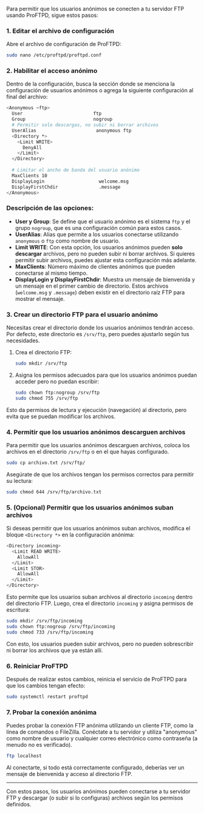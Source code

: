 Para permitir que los usuarios anónimos se conecten a tu servidor FTP usando ProFTPD, sigue estos pasos:

### 1. **Editar el archivo de configuración**

Abre el archivo de configuración de ProFTPD:

```bash
sudo nano /etc/proftpd/proftpd.conf
```

### 2. **Habilitar el acceso anónimo**

Dentro de la configuración, busca la sección donde se menciona la configuración de usuarios anónimos o agrega la siguiente configuración al final del archivo:

```bash
<Anonymous ~ftp>
  User                          ftp
  Group                         nogroup
  # Permitir solo descargas, no subir ni borrar archivos
  UserAlias                      anonymous ftp
  <Directory *>
    <Limit WRITE>
      DenyAll
    </Limit>
  </Directory>
  
  # Limitar el ancho de banda del usuario anónimo
  MaxClients 10
  DisplayLogin                    welcome.msg
  DisplayFirstChdir               .message
</Anonymous>
```

### Descripción de las opciones:

- **User y Group**: Se define que el usuario anónimo es el sistema `ftp` y el grupo `nogroup`, que es una configuración común para estos casos.
- **UserAlias**: Alias que permite a los usuarios conectarse utilizando `anonymous` o `ftp` como nombre de usuario.
- **Limit WRITE**: Con esta opción, los usuarios anónimos pueden **solo descargar** archivos, pero no pueden subir ni borrar archivos. Si quieres permitir subir archivos, puedes ajustar esta configuración más adelante.
- **MaxClients**: Número máximo de clientes anónimos que pueden conectarse al mismo tiempo.
- **DisplayLogin y DisplayFirstChdir**: Muestra un mensaje de bienvenida y un mensaje en el primer cambio de directorio. Estos archivos (`welcome.msg` y `.message`) deben existir en el directorio raíz FTP para mostrar el mensaje.

### 3. **Crear un directorio FTP para el usuario anónimo**

Necesitas crear el directorio donde los usuarios anónimos tendrán acceso. Por defecto, este directorio es `/srv/ftp`, pero puedes ajustarlo según tus necesidades.

1. Crea el directorio FTP:

   ```bash
   sudo mkdir /srv/ftp
   ```

2. Asigna los permisos adecuados para que los usuarios anónimos puedan acceder pero no puedan escribir:

   ```bash
   sudo chown ftp:nogroup /srv/ftp
   sudo chmod 755 /srv/ftp
   ```

Esto da permisos de lectura y ejecución (navegación) al directorio, pero evita que se puedan modificar los archivos.

### 4. **Permitir que los usuarios anónimos descarguen archivos**

Para permitir que los usuarios anónimos descarguen archivos, coloca los archivos en el directorio `/srv/ftp` o en el que hayas configurado.

```bash
sudo cp archivo.txt /srv/ftp/
```

Asegúrate de que los archivos tengan los permisos correctos para permitir su lectura:

```bash
sudo chmod 644 /srv/ftp/archivo.txt
```

### 5. **(Opcional) Permitir que los usuarios anónimos suban archivos**

Si deseas permitir que los usuarios anónimos suban archivos, modifica el bloque `<Directory *>` en la configuración anónima:

```bash
<Directory incoming>
  <Limit READ WRITE>
    AllowAll
  </Limit>
  <Limit STOR>
    AllowAll
  </Limit>
</Directory>
```

Esto permite que los usuarios suban archivos al directorio `incoming` dentro del directorio FTP. Luego, crea el directorio `incoming` y asigna permisos de escritura:

```bash
sudo mkdir /srv/ftp/incoming
sudo chown ftp:nogroup /srv/ftp/incoming
sudo chmod 733 /srv/ftp/incoming
```

Con esto, los usuarios pueden subir archivos, pero no pueden sobrescribir ni borrar los archivos que ya están allí.

### 6. **Reiniciar ProFTPD**

Después de realizar estos cambios, reinicia el servicio de ProFTPD para que los cambios tengan efecto:

```bash
sudo systemctl restart proftpd
```

### 7. **Probar la conexión anónima**

Puedes probar la conexión FTP anónima utilizando un cliente FTP, como la línea de comandos o FileZilla. Conéctate a tu servidor y utiliza "anonymous" como nombre de usuario y cualquier correo electrónico como contraseña (a menudo no es verificado).

```bash
ftp localhost
```

Al conectarte, si todo está correctamente configurado, deberías ver un mensaje de bienvenida y acceso al directorio FTP.

---

Con estos pasos, los usuarios anónimos pueden conectarse a tu servidor FTP y descargar (o subir si lo configuras) archivos según los permisos definidos.